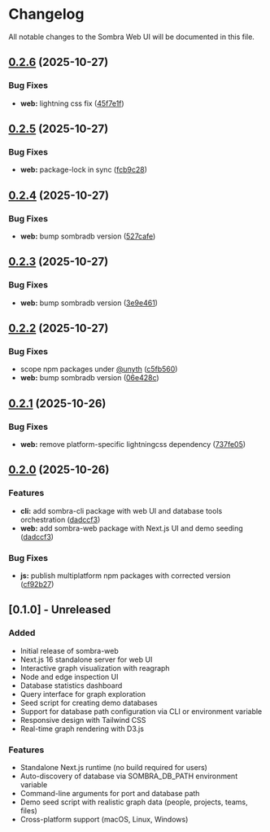 # Changelog

All notable changes to the Sombra Web UI will be documented in this file.

## [0.2.6](https://github.com/maskdotdev/sombra/compare/web-v0.2.5...web-v0.2.6) (2025-10-27)


### Bug Fixes

* **web:** lightning css fix ([45f7e1f](https://github.com/maskdotdev/sombra/commit/45f7e1fecafd4d61cb034dcf4590c618c8f2e632))

## [0.2.5](https://github.com/maskdotdev/sombra/compare/web-v0.2.4...web-v0.2.5) (2025-10-27)


### Bug Fixes

* **web:** package-lock in sync ([fcb9c28](https://github.com/maskdotdev/sombra/commit/fcb9c28b01e6df2b158257dc201ff8ca942c85b1))

## [0.2.4](https://github.com/maskdotdev/sombra/compare/web-v0.2.3...web-v0.2.4) (2025-10-27)


### Bug Fixes

* **web:** bump sombradb version ([527cafe](https://github.com/maskdotdev/sombra/commit/527cafed36dee31f6408d117a6d9e561c2244168))

## [0.2.3](https://github.com/maskdotdev/sombra/compare/web-v0.2.2...web-v0.2.3) (2025-10-27)


### Bug Fixes

* **web:** bump sombradb version ([3e9e461](https://github.com/maskdotdev/sombra/commit/3e9e4615c39ff644595b0f29fcf272c713958e32))

## [0.2.2](https://github.com/maskdotdev/sombra/compare/web-v0.2.1...web-v0.2.2) (2025-10-27)


### Bug Fixes

* scope npm packages under [@unyth](https://github.com/unyth) ([c5fb560](https://github.com/maskdotdev/sombra/commit/c5fb560b3d72cc45e82a2e03c0469318b5b61775))
* **web:** bump sombradb version ([06e428c](https://github.com/maskdotdev/sombra/commit/06e428ccfced91619c009c4e1bfa329141769088))

## [0.2.1](https://github.com/maskdotdev/sombra/compare/web-v0.2.0...web-v0.2.1) (2025-10-26)


### Bug Fixes

* **web:** remove platform-specific lightningcss dependency ([737fe05](https://github.com/maskdotdev/sombra/commit/737fe057ecc8012ba0c65734f37f9350df9b7d1d))

## [0.2.0](https://github.com/maskdotdev/sombra/compare/web-v0.1.0...web-v0.2.0) (2025-10-26)


### Features

* **cli:** add sombra-cli package with web UI and database tools orchestration ([dadccf3](https://github.com/maskdotdev/sombra/commit/dadccf3850ad5cf05f734ef99825ac9940f0ab69))
* **web:** add sombra-web package with Next.js UI and demo seeding ([dadccf3](https://github.com/maskdotdev/sombra/commit/dadccf3850ad5cf05f734ef99825ac9940f0ab69))


### Bug Fixes

* **js:** publish multiplatform npm packages with corrected version ([cf92b27](https://github.com/maskdotdev/sombra/commit/cf92b27badd31c06b35189a292ce5fbd6ff96e26))

## [0.1.0] - Unreleased

### Added
- Initial release of sombra-web
- Next.js 16 standalone server for web UI
- Interactive graph visualization with reagraph
- Node and edge inspection UI
- Database statistics dashboard
- Query interface for graph exploration
- Seed script for creating demo databases
- Support for database path configuration via CLI or environment variable
- Responsive design with Tailwind CSS
- Real-time graph rendering with D3.js

### Features
- Standalone Next.js runtime (no build required for users)
- Auto-discovery of database via SOMBRA_DB_PATH environment variable
- Command-line arguments for port and database path
- Demo seed script with realistic graph data (people, projects, teams, files)
- Cross-platform support (macOS, Linux, Windows)
